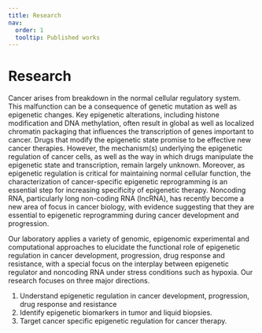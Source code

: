 ```yaml
---
title: Research
nav:
  order: 1
  tooltip: Published works
---
```


# <i class="fas fa-microscope"></i>Research

Cancer arises from breakdown in the normal cellular regulatory system. This malfunction can be a consequence of genetic mutation as well as epigenetic changes. Key epigenetic alterations, including histone modification and DNA methylation, often result in global as well as localized chromatin packaging that influences the transcription of genes important to cancer. Drugs that modify the epigenetic state promise to be effective new cancer therapies. However, the mechanism(s) underlying the epigenetic regulation of cancer cells, as well as the way in which drugs manipulate the epigenetic state and transcription, remain largely unknown. Moreover, as epigenetic regulation is critical for maintaining normal cellular function, the characterization of cancer-specific epigenetic reprogramming is an essential step for increasing specificity of epigenetic therapy. Noncoding RNA, particularly long non-coding RNA (lncRNA), has recently become a new area of focus in cancer biology, with evidence suggesting that they are essential to epigenetic reprogramming during cancer development and progression.

Our laboratory applies a variety of genomic, epigenomic experimental and computational approaches to elucidate the functional role of epigenetic regulation in cancer development, progression, drug response and resistance, with a special focus on the interplay between epigenetic regulator and noncoding RNA under stress conditions such as hypoxia. Our research focuses on three major directions.

1. Understand epigenetic regulation in cancer development, progression, drug response and resistance
2. Identify epigenetic biomarkers in tumor and liquid biopsies.
3. Target cancer specific epigenetic regulation for cancer therapy.
